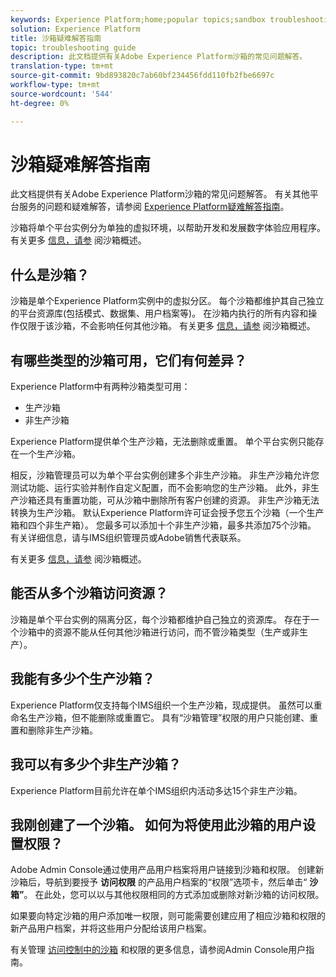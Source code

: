 ```yaml
---
keywords: Experience Platform;home;popular topics;sandbox troubleshooting
solution: Experience Platform
title: 沙箱疑难解答指南
topic: troubleshooting guide
description: 此文档提供有关Adobe Experience Platform沙箱的常见问题解答。
translation-type: tm+mt
source-git-commit: 9bd893820c7ab60bf234456fdd110fb2fbe6697c
workflow-type: tm+mt
source-wordcount: '544'
ht-degree: 0%

---
```



# 沙箱疑难解答指南

此文档提供有关Adobe Experience Platform沙箱的常见问题解答。 有关其他平台服务的问题和疑难解答，请参阅 [Experience Platform疑难解答指南](../landing/troubleshooting.md)。

沙箱将单个平台实例分为单独的虚拟环境，以帮助开发和发展数字体验应用程序。 有关更多 [信息，请参](home.md) 阅沙箱概述。

## 什么是沙箱？

沙箱是单个Experience Platform实例中的虚拟分区。 每个沙箱都维护其自己独立的平台资源库(包括模式、数据集、用户档案等)。 在沙箱内执行的所有内容和操作仅限于该沙箱，不会影响任何其他沙箱。 有关更多 [信息，请参](home.md) 阅沙箱概述。

## 有哪些类型的沙箱可用，它们有何差异？

Experience Platform中有两种沙箱类型可用：

* 生产沙箱
* 非生产沙箱

Experience Platform提供单个生产沙箱，无法删除或重置。 单个平台实例只能存在一个生产沙箱。

相反，沙箱管理员可以为单个平台实例创建多个非生产沙箱。 非生产沙箱允许您测试功能、运行实验并制作自定义配置，而不会影响您的生产沙箱。 此外，非生产沙箱还具有重置功能，可从沙箱中删除所有客户创建的资源。 非生产沙箱无法转换为生产沙箱。 默认Experience Platform许可证会授予您五个沙箱（一个生产箱和四个非生产箱）。 您最多可以添加十个非生产沙箱，最多共添加75个沙箱。 有关详细信息，请与IMS组织管理员或Adobe销售代表联系。

有关更多 [信息，请参](./home.md) 阅沙箱概述。

## 能否从多个沙箱访问资源？

沙箱是单个平台实例的隔离分区，每个沙箱都维护自己独立的资源库。 存在于一个沙箱中的资源不能从任何其他沙箱进行访问，而不管沙箱类型（生产或非生产）。

## 我能有多少个生产沙箱？

Experience Platform仅支持每个IMS组织一个生产沙箱，现成提供。 虽然可以重命名生产沙箱，但不能删除或重置它。 具有“沙箱管理”权限的用户只能创建、重置和删除非生产沙箱。

## 我可以有多少个非生产沙箱？

Experience Platform目前允许在单个IMS组织内活动多达15个非生产沙箱。

## 我刚创建了一个沙箱。 如何为将使用此沙箱的用户设置权限？

Adobe Admin Console通过使用产品用户档案将用户链接到沙箱和权限。 创建新沙箱后，导航到要授予 **访问权限** 的产品用户档案的“权限”选项卡，然后单击“ **沙箱”**。 在此处，您可以以与其他权限相同的方式添加或删除对新沙箱的访问权限。

如果要向特定沙箱的用户添加唯一权限，则可能需要创建应用了相应沙箱和权限的新产品用户档案，并将这些用户分配给该用户档案。

有关管理 [访问控制中的沙箱](../access-control/ui/overview.md) 和权限的更多信息，请参阅Admin Console用户指南。